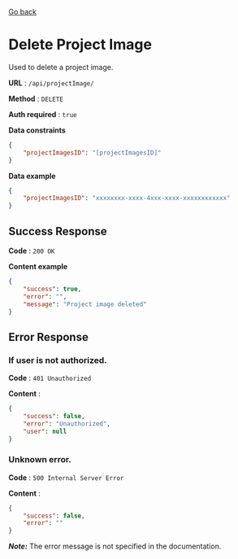 [Go back](../README.md)

# Delete Project Image

Used to delete a project image.

**URL** : `/api/projectImage/`

**Method** : `DELETE`

**Auth required** : `true`

**Data constraints**

```json
{
	"projectImagesID": "[projectImagesID]"
}
```

**Data example**

```json
{
	"projectImagesID": "xxxxxxxx-xxxx-4xxx-xxxx-xxxxxxxxxxxx"
}
```

## Success Response

**Code** : `200 OK`

**Content example**

```json
{
	"success": true,
	"error": "",
	"message": "Project image deleted"
}
```

## Error Response

### If user is not authorized.

**Code** : `401 Unauthorized`

**Content** :

```json
{
	"success": false,
	"error": "Unauthorized",
	"user": null
}
```

### Unknown error.

**Code** : `500 Internal Server Error`

**Content** :

```json
{
	"success": false,
	"error": ""
}
```

**_Note:_** The error message is not specified in the documentation.
